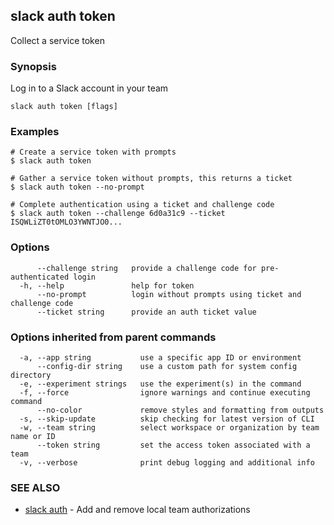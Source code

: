 ## slack auth token

Collect a service token

### Synopsis

Log in to a Slack account in your team

```
slack auth token [flags]
```

### Examples

```
# Create a service token with prompts
$ slack auth token

# Gather a service token without prompts, this returns a ticket
$ slack auth token --no-prompt

# Complete authentication using a ticket and challenge code
$ slack auth token --challenge 6d0a31c9 --ticket ISQWLiZT0tOMLO3YWNTJO0...
```

### Options

```
      --challenge string   provide a challenge code for pre-authenticated login
  -h, --help               help for token
      --no-prompt          login without prompts using ticket and challenge code
      --ticket string      provide an auth ticket value
```

### Options inherited from parent commands

```
  -a, --app string           use a specific app ID or environment
      --config-dir string    use a custom path for system config directory
  -e, --experiment strings   use the experiment(s) in the command
  -f, --force                ignore warnings and continue executing command
      --no-color             remove styles and formatting from outputs
  -s, --skip-update          skip checking for latest version of CLI
  -w, --team string          select workspace or organization by team name or ID
      --token string         set the access token associated with a team
  -v, --verbose              print debug logging and additional info
```

### SEE ALSO

* [slack auth](slack_auth)	 - Add and remove local team authorizations

